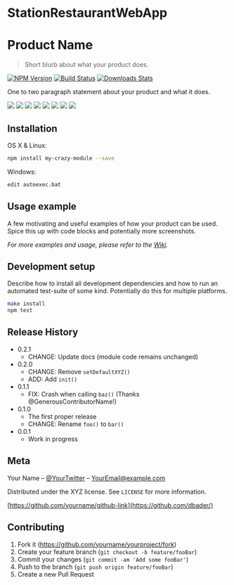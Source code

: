 # StationRestaurantWebApp
# Product Name
> Short blurb about what your product does.

[![NPM Version][npm-image]][npm-url]
[![Build Status][travis-image]][travis-url]
[![Downloads Stats][npm-downloads]][npm-url]

One to two paragraph statement about your product and what it does.

![](https://github.com/CavidH/StationRestaurantWebApp/blob/master/StationRestaurant/wwwroot/Assets/img/screencapture.png)
![](https://github.com/CavidH/StationRestaurant/wwwroot/Assets/img/screencapture-localhost-44368-Menu-2022-04-12-10_55_55.png)
![](https://github.com/CavidH/StationRestaurant/wwwroot/Assets/img/screencapture-localhost-44368-Reservation-2022-04-12-10_58_36.png)
![](https://github.com/CavidH/StationRestaurant/wwwroot/Assets/img/screencapture-localhost-44368-Gallery-2022-04-12-10_56_26.png)
![](https://github.com/CavidH/StationRestaurant/wwwroot/Assets/img/screencapture-localhost-44368-Contact-2022-04-12-10_56_36.png)
![](https://github.com/CavidH/StationRestaurant/wwwroot/Assets/img/screencapture-localhost-44368-Product-2022-04-12-10_57_32.png)
![](https://github.com/CavidH/StationRestaurantWebApp/blob/master/StationRestaurant/wwwroot/Assets/img/screencapture.png)
![](https://github.com/CavidH/StationRestaurantWebApp/blob/master/StationRestaurant/wwwroot/Assets/img/screencapture.png)

## Installation

OS X & Linux:

```sh
npm install my-crazy-module --save
```

Windows:

```sh
edit autoexec.bat
```

## Usage example

A few motivating and useful examples of how your product can be used. Spice this up with code blocks and potentially more screenshots.

_For more examples and usage, please refer to the [Wiki][wiki]._

## Development setup

Describe how to install all development dependencies and how to run an automated test-suite of some kind. Potentially do this for multiple platforms.

```sh
make install
npm test
```

## Release History

* 0.2.1
    * CHANGE: Update docs (module code remains unchanged)
* 0.2.0
    * CHANGE: Remove `setDefaultXYZ()`
    * ADD: Add `init()`
* 0.1.1
    * FIX: Crash when calling `baz()` (Thanks @GenerousContributorName!)
* 0.1.0
    * The first proper release
    * CHANGE: Rename `foo()` to `bar()`
* 0.0.1
    * Work in progress

## Meta
 
Your Name – [@YourTwitter](https://twitter.com/dbader_org) – YourEmail@example.com

Distributed under the XYZ license. See ``LICENSE`` for more information.

[https://github.com/yourname/github-link](https://github.com/dbader/)

## Contributing

1. Fork it (<https://github.com/yourname/yourproject/fork>)
2. Create your feature branch (`git checkout -b feature/fooBar`)
3. Commit your changes (`git commit -am 'Add some fooBar'`)
4. Push to the branch (`git push origin feature/fooBar`)
5. Create a new Pull Request

<!-- Markdown link & img dfn's -->
[npm-image]: https://img.shields.io/npm/v/datadog-metrics.svg?style=flat-square
[npm-url]: https://npmjs.org/package/datadog-metrics
[npm-downloads]: https://img.shields.io/npm/dm/datadog-metrics.svg?style=flat-square
[travis-image]: https://img.shields.io/travis/dbader/node-datadog-metrics/master.svg?style=flat-square
[travis-url]: https://travis-ci.org/dbader/node-datadog-metrics
[wiki]: https://github.com/yourname/yourproject/wiki
